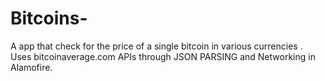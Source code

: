 # Bitcoins-
A app that check for the price of a single bitcoin in various currencies . Uses bitcoinaverage.com APIs through JSON PARSING and Networking in Alamofire.
